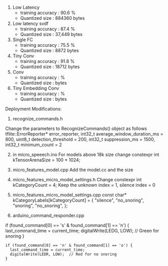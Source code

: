 1. Low Latency
    - training accuracy : 90.6 % 
    - Quantized size : 884360 bytes
2. Low latency svdf 
    - training accuracy : 87.4 % 
    - Quantized size : 37,449 bytes
3. Single FC
    - training accuracy : 75.5 % 
    - Quantized size : 8872 bytes
4. Tiny Conv
    - training accuracy : 91.8 % 
    - Quantized size : 18712 bytes
5. Conv 
    - training accuracy :  % 
    - Quantized size :  bytes
6. Tiny Embedding Conv
    - training accuracy :  %    
    - Quantized size :  bytes



Deployment Modifications: 

1. recognize_commands.h

Change the parameters to RecognizeCommands() object as follows 
tflite::ErrorReporter* error_reporter,
int32_t average_window_duration_ms = 800,
uint8_t detection_threshold = 200,
int32_t suppression_ms = 1500,
int32_t minimum_count = 2

2. in micro_speeech.ino
For models above 18k size change constexpr int kTensorArenaSize = 100 * 1024;

3. micro_features_model.cpp 
Add the model.cc and the size

4. micro_features_micro_model_settings.h
Change constexpr int kCategoryCount = 4;
Keep the unknown index = 1, silence index = 0

5. micro_features_micro_model_settings.cpp
const char* kCategoryLabels[kCategoryCount] = {
    "silence",
    "no_snoring",
    "snoring",
    "no_snoring",
};

6. arduino_command_responder.cpp

if (found_command[0] == 's' & found_command[1] == 'n') {
      last_command_time = current_time;
      digitalWrite(LEDG, LOW);  // Green for snoring
    }

    if (found_command[0] == 'n' & found_command[1] == 'o') {
      last_command_time = current_time;
      digitalWrite(LEDR, LOW);  // Red for no snoring
    }


